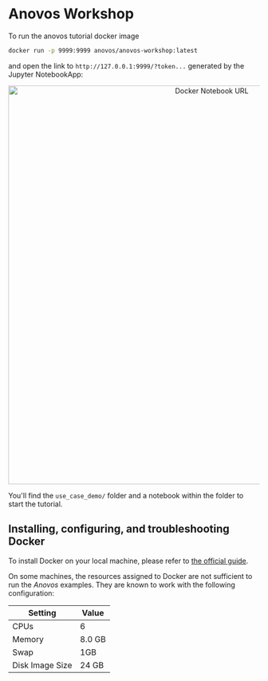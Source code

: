 # Anovos Workshop

To run the anovos tutorial docker image

```bash
docker run -p 9999:9999 anovos/anovos-workshop:latest
```
and open the link to `http://127.0.0.1:9999/?token...` generated by the Jupyter NotebookApp:

<p align="center">
  <img src="https://mobilewalla-anovos.s3.amazonaws.com/images/docker_notebook_URL_v2.png" width="800px" title="Docker Notebook URL">
</p>

You'll find the `use_case_demo/`  folder and a notebook within the folder to start the tutorial.

## Installing, configuring, and troubleshooting Docker

To install Docker on your local machine, please refer to [the official guide](https://docs.docker.com/desktop/).

On some machines, the resources assigned to Docker are not sufficient to run the _Anovos_ examples.
They are known to work with the following configuration:

| Setting         | Value  |
|-----------------|--------|
| CPUs            | 6      |
| Memory          | 8.0 GB |
| Swap            | 1GB    |
| Disk Image Size | 24 GB  |
